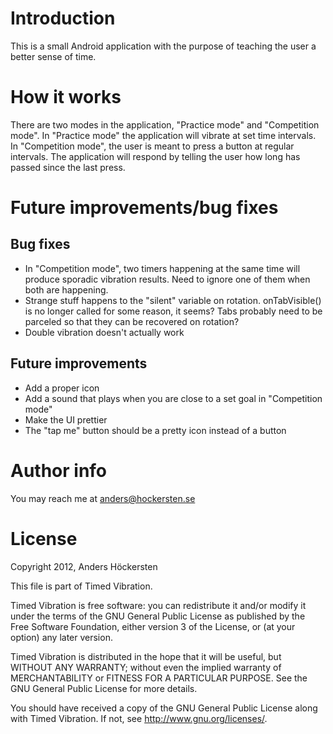 Introduction
============
This is a small Android application with the purpose of teaching the user
a better sense of time.

How it works
============
There are two modes in the application, "Practice mode" and
"Competition mode". In "Practice mode" the application will vibrate at set
time intervals. In "Competition mode", the user is meant to press a button
at regular intervals. The application will respond by telling the user how
long has passed since the last press.

Future improvements/bug fixes
=============================

Bug fixes
---------
- In "Competition mode", two timers happening at the same time will produce
  sporadic vibration results. Need to ignore one of them when both are
  happening.
- Strange stuff happens to the "silent" variable on rotation. onTabVisible()
  is no longer called for some reason, it seems? Tabs probably need to be
  parceled so that they can be recovered on rotation?
- Double vibration doesn't actually work

Future improvements
-------------------
- Add a proper icon
- Add a sound that plays when you are close to a set goal in 
  "Competition mode"
- Make the UI prettier
- The "tap me" button should be a pretty icon instead of a button

Author info
===========
You may reach me at anders@hockersten.se
 
License
=======
Copyright 2012, Anders Höckersten

This file is part of Timed Vibration.

Timed Vibration is free software: you can redistribute it and/or modify
it under the terms of the GNU General Public License as published by
the Free Software Foundation, either version 3 of the License, or
(at your option) any later version.

Timed Vibration is distributed in the hope that it will be useful,
but WITHOUT ANY WARRANTY; without even the implied warranty of
MERCHANTABILITY or FITNESS FOR A PARTICULAR PURPOSE.  See the
GNU General Public License for more details.

You should have received a copy of the GNU General Public License
along with Timed Vibration.  If not, see <http://www.gnu.org/licenses/>.
